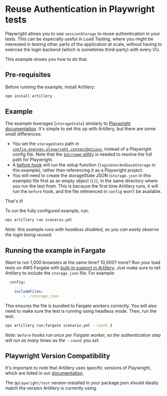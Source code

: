 # Reuse Authentication in Playwright tests

Playwright allows you to use `sessionStorage` to reuse authentication in your tests. This can be especially useful in Load Testing, where you might be interested in testing other parts of the application at scale, without having to exercise the login backend (which is sometimes third-party) with every VU.

This example shows you how to do that.

## Pre-requisites

Before running the example, install Artillery:

```sh
npm install artillery
```

## Example

The example leverages [`storageState`] similarly to [Playwright documentation](https://playwright.dev/docs/auth#basic-shared-account-in-all-tests). It's simple to set this up with Artillery, but there are some small differences:

* You set the `storageState` path in [`config.engines.playwright.contextOptions`](https://www.artillery.io/docs/reference/engines/playwright#configuration), instead of a Playwright config file. Note that the [`$dirname` utility](https://www.artillery.io/docs/reference/test-script#test-level-variables) is needed to resolve the full path for Playwright.
* A [before hook](https://www.artillery.io/docs/reference/test-script#before-and-after-sections) will run the setup function (`loginUserAndSaveStorage` in this example), rather than referencing it as a Playwright project.
* You will need to create the storageState JSON (`storage.json` in this example) file first as an empty object (`{}`), in the same directory where you run the test from. This is because the first time Artillery runs, it will run the `before` hook, and the file referenced in `config` won't be available.

That's it!

To run the fully configured example, run:

```sh 
npx artillery run scenario.yml
```

*Note: this example runs with headless disabled, so you can easily observe the login being reused.*

## Running the example in Fargate

Want to run 1,000 browsers at the same time? 10,000? more? Run your load tests on AWS Fargate with [built-in support in Artillery](https://www.artillery.io/docs/load-testing-at-scale/aws-fargate). Just make sure to tell Artillery to include the `storage.json` file. For example:

```yaml
  config:
    ...
    includeFiles:
        - ./storage.json
```

This ensures the file is bundled to Fargate workers correctly. You will also need to make sure the test is running using headless mode. Then, run the test:

```sh 
npx artillery run:fargate scenario.yml --count 2
```

*Note: `before` hooks run once per Fargate worker, so the authentication step will run as many times as the `--count` you set.*

## Playwright Version Compatibility

It's important to note that Artillery uses specific versions of Playwright, which are listed in our [documentation](https://www.artillery.io/docs/reference/engines/playwright#playwright-compatibility).

The `@playwright/test` version installed in your package.json should ideally match the version Artillery is currently using.